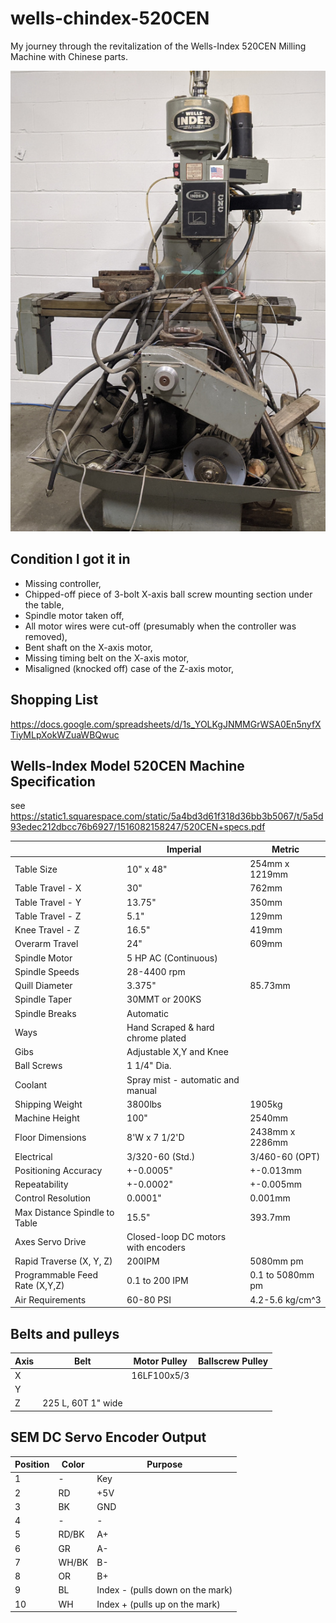 # wells-chindex-520CEN
My journey through the revitalization of the Wells-Index 520CEN Milling Machine with Chinese parts.

![alt text](https://github.com/mmittek/wells-chindex-520CEN/blob/main/figures/wells-index-520cen-front.jpg?raw=true)


## Condition I got it in
- Missing controller,
- Chipped-off piece of 3-bolt X-axis ball screw mounting section under the table,
- Spindle motor taken off,
- All motor wires were cut-off (presumably when the controller was removed),
- Bent shaft on the X-axis motor,
- Missing timing belt on the X-axis motor,
- Misaligned (knocked off) case of the Z-axis motor,

## Shopping List
https://docs.google.com/spreadsheets/d/1s_YOLKgJNMMGrWSA0En5nyfXTiyMLpXokWZuaWBQwuc

## Wells-Index Model 520CEN Machine Specification
see https://static1.squarespace.com/static/5a4bd3d61f318d36bb3b5067/t/5a5d93edec212dbcc76b6927/1516082158247/520CEN+specs.pdf

|                   | Imperial      | Metric            |
| ----------        | ----          | ------            |
| Table Size        | 10" x 48"     | 254mm x 1219mm    |
| Table Travel - X  | 30"           |   762mm           |
| Table Travel - Y  | 13.75"        | 350mm             |
| Table Travel - Z  | 5.1"          | 129mm             |
| Knee Travel - Z   | 16.5"         | 419mm             |
| Overarm Travel    | 24"           | 609mm             | 
| Spindle Motor     | 5 HP AC (Continuous)              |
| Spindle Speeds    | 28-4400 rpm                       |
| Quill Diameter    | 3.375"        | 85.73mm           |
| Spindle Taper     | 30MMT or 200KS                    |
| Spindle Breaks    | Automatic                         |
| Ways              | Hand Scraped & hard chrome plated |
| Gibs              | Adjustable X,Y and Knee           |
| Ball Screws       |   1 1/4" Dia.                     |
| Coolant           | Spray mist - automatic and manual |
| Shipping Weight   | 3800lbs       | 1905kg            |
| Machine Height    | 100"          | 2540mm            |
| Floor Dimensions  | 8'W x 7 1/2'D | 2438mm x 2286mm   |
| Electrical        | 3/320-60 (Std.)   | 3/460-60 (OPT)|
| Positioning Accuracy | +-0.0005" | +-0.013mm          |
| Repeatability     | +-0.0002"    | +-0.005mm          |
| Control Resolution | 0.0001"      | 0.001mm           |
| Max Distance Spindle to Table | 15.5" | 393.7mm       |
| Axes Servo Drive | Closed-loop DC motors with encoders |
| Rapid Traverse (X, Y, Z) | 200IPM | 5080mm pm         |
| Programmable Feed Rate (X,Y,Z) | 0.1 to 200 IPM | 0.1 to 5080mm pm |
| Air Requirements  | 60-80 PSI     | 4.2-5.6 kg/cm^3   | 

## Belts and pulleys
| Axis | Belt                   | Motor Pulley  | Ballscrew Pulley  |
| --- | ----                    | ----          |   -----           |
| X   |                         |   16LF100x5/3 |                   |
| Y   |                         |               |                   |
| Z   |  225 L, 60T 1" wide     |               |                   |



## SEM DC Servo Encoder Output

| Position | Color | Purpose | 
| -------- | ----- | ------- |
| 1        | -     | Key     |
| 2        | RD    | +5V     |
| 3        | BK    | GND     |
| 4        | -     |   -     |
| 5        | RD/BK | A+ |
| 6        | GR    | A- | 
| 7        | WH/BK | B-      |
| 8        | OR    | B+      |
| 9        | BL    | Index -  (pulls down on the mark) |
| 10       | WH    | Index +  (pulls up on the mark) |